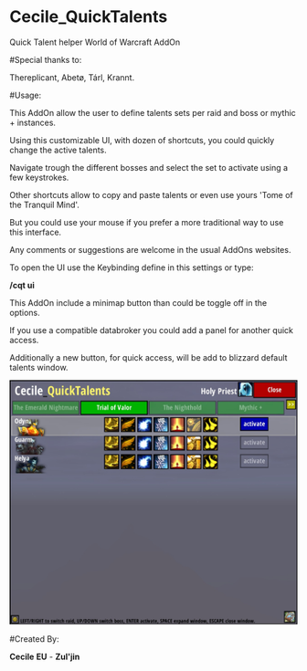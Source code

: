 # Cecile_QuickTalents
Quick Talent helper World of Warcraft AddOn

#Special thanks to:

Thereplicant, Abetø, Tárl, Krannt.

#Usage:

This AddOn allow the user to define talents sets per raid and boss or mythic + instances.

Using this customizable UI, with dozen of shortcuts, you could quickly change the active talents.

Navigate trough the different bosses and select the set to activate using a few keystrokes.

Other shortcuts allow to copy and paste talents or even use yours 'Tome of the Tranquil Mind'.

But you could use your mouse if you prefer a more traditional way to use this interface.

Any comments or suggestions are welcome in the usual AddOns websites.

To open the UI use the Keybinding define in this settings or type:

**/cqt ui**

This AddOn include a minimap button than could be toggle off in the options.

If you use a compatible databroker you could add a panel for another quick access.

Additionally a new button, for quick access, will be add to blizzard default talents window.

![alt tag](https://raw.githubusercontent.com/cecile/Cecile_QuickTalents/master/imgs/Cecile_QuickTalents_1.jpg)

#Created By:

**Cecile** **EU** - **Zul'jin**
